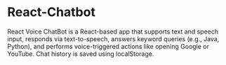 # React-Chatbot
React Voice ChatBot is a React-based app that supports text and speech input, responds via text-to-speech, answers keyword queries (e.g., Java, Python), and performs voice-triggered actions like opening Google or YouTube. Chat history is saved using localStorage.
